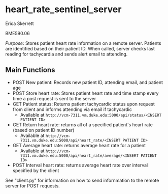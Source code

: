 # heart_rate_sentinel_server
Erica Skerrett

BME590.06

_Purpose_: Stores patient heart rate information on a remote server. Patients are identified based on their patient ID. When called, server checks last reading for tachycardia and sends alert email to attending. 

## Main Functions

* POST New patient: Records new patient ID, attending email, and patient age
* POST Store heart rate: Stores patient heart rate and time stamp every time a post request is sent to the server
* GET Patient status: Returns patient tachycardic status upon request from client and informs attending via email if tachycardic
    * Available at `http://vcm-7311.vm.duke.edu:5000/api/status/<INSERT PATIENT ID>`
* GET Return heart rate: returns all of a specified patient's heart rate (based on patient ID number)
    * Available at `http://vcm-7311.vm.duke.edu:5000/api/heart_rate/<INSERT PATIENT ID>`
* GET Average heart rate: returns average heart rate for a patient
    * Available at `http://vcm-7311.vm.duke.edu:5000/api/heart_rate/average/<INSERT PATIENT ID>`
* POST Interval heart rate: returns average heart rate over interval specified by the client

See "client.py" for information on how to send infornmation to the remote server for POST requests.
